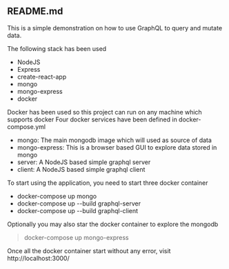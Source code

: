 ## README.md

This is a simple demonstration on how to use GraphQL to query and mutate data.

The following stack has been used

<ul>
    <li>NodeJS</li>
    <li>Express</li>
    <li>create-react-app</li>
    <li>mongo</li>
    <li>mongo-express</li>
    <li>docker</li>
</ul>

Docker has been used so this project can run on any machine which supports docker
Four docker services have been defined in docker-compose.yml

<ul>
    <li>mongo: The main mongodb image which will used as source of data</li>
    <li>mongo-express: This is a browser based GUI to explore data stored in mongo</li>
    <li>server: A NodeJS based simple graphql server</li>
    <li>client: A NodeJS based simple graphql client</li>
</ul>

To start using the application, you need to start three docker container

<ul>
    <li>docker-compose up mongo</li>
    <li>docker-compose up --build graphql-server</li>
    <li>docker-compose up --build graphql-client</li>
</ul>

Optionally you may also star the docker container to explore the mongodb

> docker-compose up mongo-express

Once all the docker container start without any error, visit http://localhost:3000/
